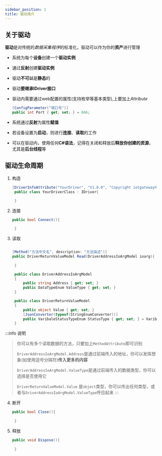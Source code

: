 ```yaml
---
sidebar_position: 1
title: 驱动简介
---
```


## 关于驱动
  **驱动**是对传统的*数据采集程序*的标准化，驱动可以作为你的**资产**进行管理
- 系统为每个**设备**创建一个**驱动实例**
- 通过**反射**创建**驱动实例**
- 驱动**不可以**是**静态**的
- 驱动**要继承IDriver接口**
- 驱动内需要通过web配置的属性(支持枚举等基本类型),上要加上*Attribute*
   ``` csharp
   [ConfigParameter("端口号")]
   public int Port { get; set; } = 666;
   ```
   
- 系统通过**反射**为属性**赋值**
- 若设备设置为**启动**，则进行**连接**、**读取**的工作
- 可以在驱动内，使用任何**C#语法**，记得在关闭和释放后**释放你创建的资源**，尤其是**后台线程**等

## 驱动生命周期
1. 构造
   ``` csharp
   [DriverInfoAttribute("YourDriver", "V1.0.0", "Copyright iotgateway© 2022-06-04")]
    public class YourDriverClass : IDriver{

    }
   ```
2. 连接
   ``` csharp
   public bool Connect(){
        
    }
   ```
3. 读取
   ``` csharp
   
   [Method("方法中文名", description: "方法描述")]
   public DriverReturnValueModel Read(DriverAddressIoArgModel ioarg){
        
    }

    public class DriverAddressIoArgModel
    {
        public string Address { get; set; }
        public DataTypeEnum ValueType { get; set; }
    }

    public class DriverReturnValueModel
    {
        public object Value { get; set; }
        [JsonConverter(typeof(StringEnumConverter))]
        public VaribaleStatusTypeEnum StatusType { get; set; } = VaribaleStatusTypeEnum.UnKnow;
    }
   ```
   
:::info 说明
> 你可以有多个读取数据的方法，只要加上```MethodAttribute```即可识别
>  
> ```DriverAddressIoArgModel.Address```是通过前端传入的地址，你可以发挥想象(如使用逗号分隔符)**传入更多的内容**
> 
> ```DriverAddressIoArgModel.ValueType```是通过前端传入的数据类型，你可以选择是否使用它
> 
>```DriverReturnValueModel.Value``` 是```object```类型，你可以传出任何类型，或者与```DriverAddressIoArgModel.ValueType```呼应起来
:::

4. 断开
   ``` csharp
   public bool Close(){
        
    }
   ```
5. 释放
   ``` csharp
   public void Dispose(){
        
    }
   ```
